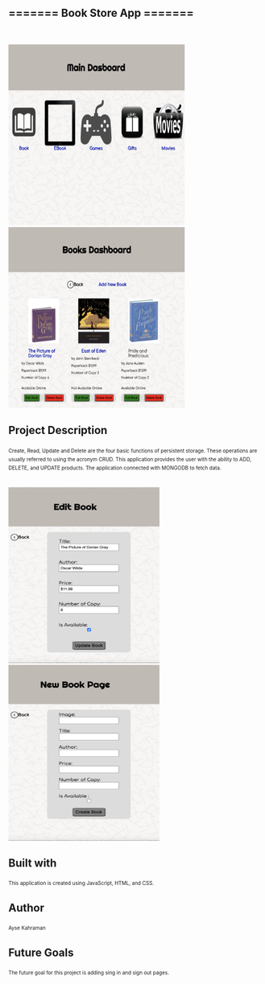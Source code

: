 =======
__Book Store App__ =======
---
<br>


<img 
src= "main3.jpg" width= "350" height="360" />
<img
src= "book.jpg" width= "350" height="360" />























__Project Description__ 
---

<span style = "font-size:10px;" > 
Create, Read, Update and Delete are the four basic functions of persistent storage. These operations are usually referred to using the acronym CRUD. This application provides the user with the ability to ADD, DELETE, and UPDATE products. The application connected with MONGODB to fetch data. <br> </br></span>



<img
src= "edit.jpg" width= "300" height="350" />
<img
src= "new.jpg" width= "300" height="350" />













































__Built with__
---
<span style = "font-size:10px;" > 
This application is created using JavaScript, HTML, and CSS.<br> </span>

__Author__
---
<span style = "font-size:10px;" > 
Ayse Kahraman </span>

__Future Goals__
---
<span style = "font-size:10px;" > 
The future goal for this project is adding sing in and sign out pages. </span>